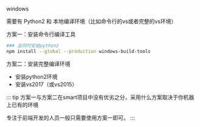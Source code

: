 windows

需要有 Python2 和 本地编译环境（比如命令行的vs或者完整的vs环境）

方案一：安装命令行编译工具

```bash
### 会同时安装python2
npm install --global --production windows-build-tools
```

方案二：安装完整编译环境

* 安装python2环境
* 安装vs2017（或vs2015）

::: tip
方案一与方案二在smart项目中没有优劣之分，采用什么方案取决于你机器上已有的环境

专注于前端开发的人员一般只需要使用方案一即可。
:::